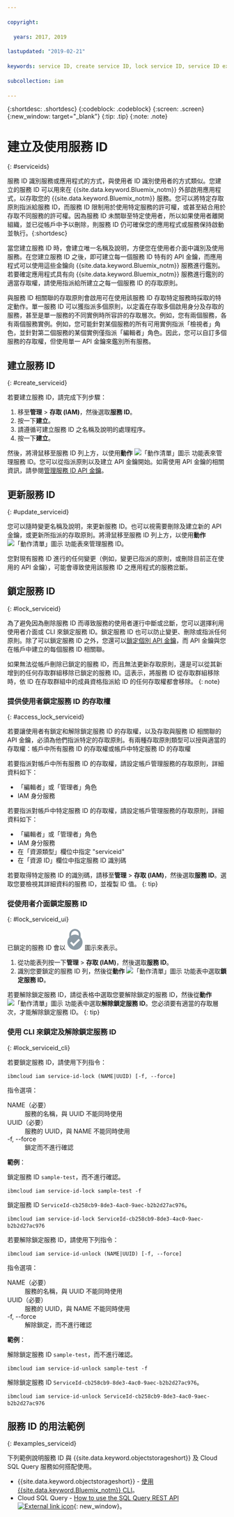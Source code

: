 ```yaml
---

copyright:

  years: 2017, 2019

lastupdated: "2019-02-21"

keywords: service ID, create service ID, lock service ID, service ID example

subcollection: iam

---
```


{:shortdesc: .shortdesc}
{:codeblock: .codeblock}
{:screen: .screen}
{:new_window: target="_blank"}
{:tip: .tip}
{:note: .note}

# 建立及使用服務 ID
{: #serviceids}

服務 ID 識別服務或應用程式的方式，與使用者 ID 識別使用者的方式類似。您建立的服務 ID 可以用來在 {{site.data.keyword.Bluemix_notm}} 外部啟用應用程式，以存取您的 {{site.data.keyword.Bluemix_notm}} 服務。您可以將特定存取原則指派給服務 ID，而服務 ID 限制用於使用特定服務的許可權，或甚至結合用於存取不同服務的許可權。因為服務 ID 未關聯至特定使用者，所以如果使用者離開組織，並已從帳戶中予以刪除，則服務 ID 仍可確保您的應用程式或服務保持啟動並執行。{:shortdesc}

當您建立服務 ID 時，會建立唯一名稱及說明，方便您在使用者介面中識別及使用服務。在您建立服務 ID 之後，即可建立每一個服務 ID 特有的 API 金鑰，而應用程式可以使用這些金鑰向 {{site.data.keyword.Bluemix_notm}} 服務進行鑑別。若要確定應用程式具有向 {{site.data.keyword.Bluemix_notm}} 服務進行鑑別的適當存取權，請使用指派給所建立之每一個服務 ID 的存取原則。

與服務 ID 相關聯的存取原則會啟用可在使用該服務 ID 存取特定服務時採取的特定動作。單一服務 ID 可以獲指派多個原則，以定義在存取多個啟用身分及存取的服務，甚至是單一服務的不同實例時所容許的存取層次。例如，您有兩個服務，各有兩個服務實例。例如，您可能針對某個服務的所有可用實例指派「檢視者」角色，並針對第二個服務的某個實例僅指派「編輯者」角色。因此，您可以自訂多個服務的存取權，但使用單一 API 金鑰來鑑別所有服務。


## 建立服務 ID
{: #create_serviceid}

若要建立服務 ID，請完成下列步驟：

1. 移至**管理** &gt; **存取 (IAM)**，然後選取**服務 ID**。
2. 按一下**建立**。
3. 請遵循可建立服務 ID 之名稱及說明的處理程序。
4. 按一下**建立**。

然後，將滑鼠移至服務 ID 列上方，以使用**動作** ![「動作清單」圖示](../icons/action-menu-icon.svg) 功能表來管理服務 ID。您可以從指派原則以及建立 API 金鑰開始。如需使用 API 金鑰的相關資訊，請參閱[管理服務 ID API 金鑰](/docs/iam?topic=iam-serviceidapikeys#serviceidapikeys)。

## 更新服務 ID
{: #update_serviceid}

您可以隨時變更名稱及說明，來更新服務 ID。也可以視需要刪除及建立新的 API 金鑰，或更新所指派的存取原則。將滑鼠移至服務 ID 列上方，以使用**動作** ![「動作清單」圖示](../icons/action-menu-icon.svg) 功能表來管理服務 ID。

您對現有服務 ID 進行的任何變更（例如，變更已指派的原則，或刪除目前正在使用的 API 金鑰），可能會導致使用該服務 ID 之應用程式的服務岔斷。

## 鎖定服務 ID
{: #lock_serviceid}

為了避免因為刪除服務 ID 而導致服務的使用者運行中斷或岔斷，您可以選擇利用使用者介面或 CLI 來鎖定服務 ID。鎖定服務 ID 也可以防止變更、刪除或指派任何原則。除了可以鎖定服務 ID 之外，您還可以[鎖定個別 API 金鑰](/docs/iam?topic=iam-lockkey#lockkey)，而 API 金鑰與您在帳戶中建立的每個服務 ID 相關聯。

如果無法從帳戶刪除已鎖定的服務 ID，而且無法更新存取原則，還是可以從其新增到的任何存取群組移除已鎖定的服務 ID。這表示，將服務 ID 從存取群組移除時，依 ID 在存取群組中的成員資格指派給 ID 的任何存取權都會移除。
{: note}

### 提供使用者鎖定服務 ID 的存取權
{: #access_lock_serviceid}

若要讓使用者有鎖定和解除鎖定服務 ID 的存取權，以及存取與服務 ID 相關聯的 API 金鑰，必須為他們指派特定的存取原則。有兩種存取原則類型可以授與適當的存取權：帳戶中所有服務 ID 的存取權或帳戶中特定服務 ID 的存取權

若要指派對帳戶中所有服務 ID 的存取權，請設定帳戶管理服務的存取原則，詳細資料如下：

* 「編輯者」或「管理者」角色
* IAM 身分服務

若要指派對帳戶中特定服務 ID 的存取權，請設定帳戶管理服務的存取原則，詳細資料如下：

* 「編輯者」或「管理者」角色
* IAM 身分服務
* 在「資源類型」欄位中指定 "serviceid"
* 在「資源 ID」欄位中指定服務 ID 識別碼

若要取得特定服務 ID 的識別碼，請移至**管理** > **存取 (IAM)**，然後選取**服務 ID**。選取您要檢視其詳細資料的服務 ID，並複製 ID 值。
{: tip}

### 從使用者介面鎖定服務 ID
{: #lock_serviceid_ui}

已鎖定的服務 ID 會以 ![「已鎖定」圖示](images/locked.svg "已鎖定") 圖示來表示。

1. 從功能表列按一下**管理** &gt; **存取 (IAM)**，然後選取**服務 ID**。
2. 識別您要鎖定的服務 ID 列，然後從**動作** ![「動作清單」圖示](../icons/action-menu-icon.svg) 功能表中選取**鎖定服務 ID**。

若要解除鎖定服務 ID，請從表格中選取您要解除鎖定的服務 ID，然後從**動作** ![「動作清單」圖示](../icons/action-menu-icon.svg) 功能表中選取**解除鎖定服務 ID**。您必須要有適當的存取層次，才能解除鎖定服務 ID。
{: tip}


### 使用 CLI 來鎖定及解除鎖定服務 ID
{: #lock_serviceid_cli}

若要鎖定服務 ID，請使用下列指令：

```
ibmcloud iam service-id-lock (NAME|UUID) [-f, --force]
```

指令選項：

<dl>
  <dt>NAME（必要）</dt>
  <dd>服務的名稱，與 UUID 不能同時使用</dd>
  <dt>UUID（必要）</dt>
  <dd>服務的 UUID，與 NAME 不能同時使用</dd>
  <dt>-f, --force</dt>
  <dd>鎖定而不進行確認</dd>
</dl>

<strong>範例</strong>：

鎖定服務 ID `sample-test`，而不進行確認。

```
ibmcloud iam service-id-lock sample-test -f
```

鎖定服務 ID `ServiceId-cb258cb9-8de3-4ac0-9aec-b2b2d27ac976`。

```
ibmcloud iam service-id-lock ServiceId-cb258cb9-8de3-4ac0-9aec-b2b2d27ac976
```

若要解除鎖定服務 ID，請使用下列指令：

 ```
ibmcloud iam service-id-unlock (NAME|UUID) [-f, --force]
```

指令選項：

<dl>
  <dt>NAME（必要）</dt>
  <dd>服務的名稱，與 UUID 不能同時使用</dd>
  <dt>UUID（必要）</dt>
  <dd>服務的 UUID，與 NAME 不能同時使用</dd>
  <dt>-f, --force</dt>
  <dd>解除鎖定，而不進行確認</dd>
</dl>

<strong>範例</strong>：

解除鎖定服務 ID `sample-test`，而不進行確認。

```
ibmcloud iam service-id-unlock sample-test -f
```

解除鎖定服務 ID `ServiceId-cb258cb9-8de3-4ac0-9aec-b2b2d27ac976`。

```
ibmcloud iam service-id-unlock ServiceId-cb258cb9-8de3-4ac0-9aec-b2b2d27ac976
```


## 服務 ID 的用法範例
{: #examples_serviceid}

下列範例說明服務 ID 與 {{site.data.keyword.objectstorageshort}} 及 Cloud SQL Query 服務如何搭配使用。

- {{site.data.keyword.objectstorageshort}} - [使用 {{site.data.keyword.Bluemix_notm}} CLI](/docs/services/cloud-object-storage?topic=cloud-object-storage-cli-ic-use-the-ibm-cli#ic-hmac-credentials)。
- Cloud SQL Query - [How to use the SQL Query REST API ![External link icon](../icons/launch-glyph.svg)](https://www.youtube.com/embed/s6S4AdJItHk?rel=0){: new_window}。
